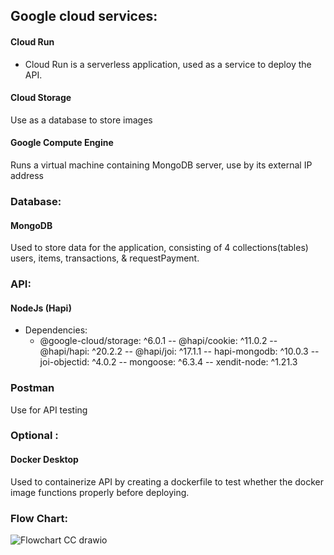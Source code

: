 ## Google cloud services: 
#### Cloud Run 
- Cloud Run is a serverless application, used as a service to deploy the API.
#### Cloud Storage 
Use as a database to store images 
#### Google Compute Engine
Runs a virtual machine containing MongoDB server, use by its external IP address

### Database: 
#### MongoDB
Used to store data for the application, consisting of  4 collections(tables) users, items, transactions, & requestPayment.

### API: 
#### NodeJs (Hapi)
- Dependencies: 
  - @google-cloud/storage: ^6.0.1
-- @hapi/cookie: ^11.0.2
-- @hapi/hapi: ^20.2.2
-- @hapi/joi: ^17.1.1
-- hapi-mongodb: ^10.0.3
-- joi-objectid: ^4.0.2
-- mongoose: ^6.3.4
-- xendit-node: ^1.21.3

### Postman
Use for API testing

### Optional : 
#### Docker Desktop 
Used to containerize API by creating a dockerfile to test whether the docker image functions properly before deploying. 


### Flow Chart:

![Flowchart CC drawio](https://user-images.githubusercontent.com/75570657/173223477-ac5d8611-7d8e-444a-825f-601990b43346.png)

